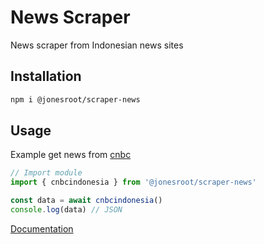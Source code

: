 # News Scraper
News scraper from Indonesian news sites

## Installation
```sh
npm i @jonesroot/scraper-news
```

## Usage 
Example get news from [cnbc](https://www.cnbcindonesia.com/)
```ts
// Import module
import { cnbcindonesia } from '@jonesroot/scraper-news'

const data = await cnbcindonesia()
console.log(data) // JSON
```
[Documentation](https://jonesroot.github.io/scraper/modules/_bochilteam_scraper_news.html)